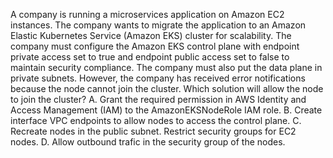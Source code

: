 A company is running a microservices application on Amazon EC2 instances. The company wants to migrate the application to an Amazon Elastic Kubernetes Service (Amazon EKS) cluster for scalability. The company must configure the Amazon EKS control plane with endpoint private access set to true and endpoint public access set to false to maintain security compliance. The company must also put the data plane in private subnets. However, the company has received error notifications because the node cannot join the cluster. Which solution will allow the node to join the cluster? 
A. Grant the required permission in AWS Identity and Access Management (IAM) to the AmazonEKSNodeRole IAM role. 
B. Create interface VPC endpoints to allow nodes to access the control plane. 
C. Recreate nodes in the public subnet. Restrict security groups for EC2 nodes. 
D. Allow outbound trafic in the security group of the nodes.